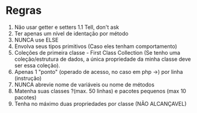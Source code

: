 # Regras

1. Não usar getter e setters
    1.1 Tell, don't ask
2. Ter apenas um nível de identação por método
3. NUNCA use ELSE
4. Envolva seus tipos primitivos (Caso eles tenham comportamento)
5. Coleções de primeira classe - First Class Collection (Se tenho uma coleção/estrutura de dados, a única propriedade da minha classe deve ser essa coleção).
6. Apenas 1 "ponto" (operado de acesso, no caso em php ->) por linha (instrução)
7. NUNCA abrevie nome de variáveis ou nome de métodos
8. Matenha suas classes ?(max. 50 linhas) e pacotes pequenos (max 10 pacotes)
9. Tenha no máximo duas propriedades por classe (NÃO ALCANÇAVEL)
